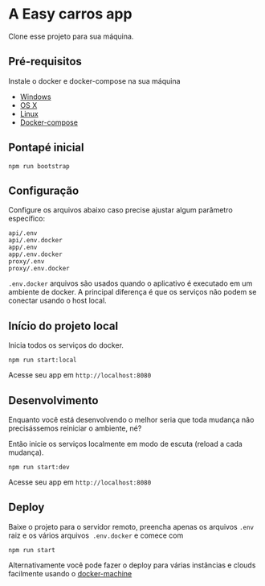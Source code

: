 # A Easy carros app

Clone esse projeto para sua máquina.

## Pré-requisitos

Instale o docker e docker-compose na sua máquina

* [Windows](https://docs.docker.com/windows/started)
* [OS X](https://docs.docker.com/mac/started/)
* [Linux](https://docs.docker.com/linux/started/)
* [Docker-compose](https://docs.docker.com/compose/)

## Pontapé inicial

```
npm run bootstrap
```

## Configuração

Configure os arquivos abaixo caso precise ajustar algum parâmetro específico:

```
api/.env
api/.env.docker
app/.env
app/.env.docker
proxy/.env
proxy/.env.docker
```

`.env.docker` arquivos são usados ​​quando o aplicativo é executado em um ambiente de docker. A principal diferença é que os serviços não podem se conectar usando o host local.

## Início do projeto local

Inicia todos os serviços do docker.

```
npm run start:local
```

Acesse seu app em `http://localhost:8080`

## Desenvolvimento

Enquanto você está desenvolvendo o melhor seria que toda mudança não precisássemos reiniciar o ambiente, né?

Então inicie os serviços localmente em modo de escuta (reload a cada mudança).

```
npm run start:dev
```

Acesse seu app em `http://localhost:8080`

## Deploy

Baixe o projeto para o servidor remoto, preencha apenas os arquivos `.env` raiz e os vários arquivos` .env.docker` e comece com

```
npm run start
```

Alternativamente você pode fazer o deploy para várias instâncias e clouds facilmente usando o [docker-machine](https://docs.docker.com/machine/)